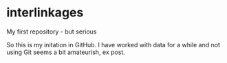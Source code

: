 # interlinkages
My first repository - but serious


So this is my initation in GitHub. I have worked with data for a while and not using Git seems a bit amateurish, ex post.
